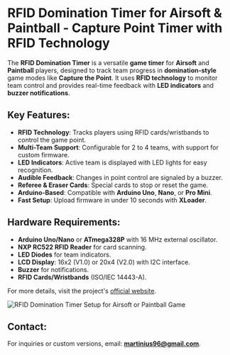 # RFID Domination Timer for Airsoft & Paintball - Capture Point Timer with RFID Technology

The **RFID Domination Timer** is a versatile **game timer** for **Airsoft** and **Paintball** players, designed to track team progress in **domination-style** game modes like **Capture the Point**. It uses **RFID technology** to monitor team control and provides real-time feedback with **LED indicators** and **buzzer notifications**.

## Key Features:
- **RFID Technology**: Tracks players using RFID cards/wristbands to control the game point.
- **Multi-Team Support**: Configurable for 2 to 4 teams, with support for custom firmware.
- **LED Indicators**: Active team is displayed with LED lights for easy recognition.
- **Audible Feedback**: Changes in point control are signaled by a buzzer.
- **Referee & Eraser Cards**: Special cards to stop or reset the game.
- **Arduino-Based**: Compatible with **Arduino Uno**, **Nano**, or **Pro Mini**.
- **Fast Setup**: Upload firmware in under 10 seconds with **XLoader**.

## Hardware Requirements:
- **Arduino Uno/Nano** or **ATmega328P** with 16 MHz external oscillator.
- **NXP RC522 RFID Reader** for card scanning.
- **LED Diodes** for team indicators.
- **LCD Display**: 16x2 (V1.0) or 20x4 (V2.0) with I2C interface.
- **Buzzer** for notifications.
- **RFID Cards/Wristbands** (ISO/IEC 14443-A).

For more details, visit the project's [official website](https://martinius96.github.io/Airsoft-DOMINATOR-RFID/).

![RFID Domination Timer Setup for Airsoft or Paintball Game](https://github.com/martinius96/Airsoft-DOMINATOR-RFID/assets/14253034/394512af-de1e-42cc-aa64-076f4aa261e3)

## Contact:
For inquiries or custom versions, email: **martinius96@gmail.com**.
